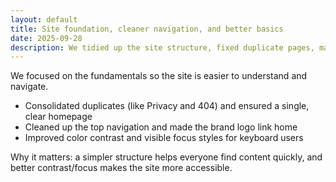 ```yaml
---
layout: default
title: Site foundation, cleaner navigation, and better basics
date: 2025-09-28
description: We tidied up the site structure, fixed duplicate pages, made navigation clearer, and improved contrast and focus for accessibility.
---
```


We focused on the fundamentals so the site is easier to understand and navigate.

- Consolidated duplicates (like Privacy and 404) and ensured a single, clear homepage
- Cleaned up the top navigation and made the brand logo link home
- Improved color contrast and visible focus styles for keyboard users

Why it matters: a simpler structure helps everyone find content quickly, and better contrast/focus makes the site more accessible.
